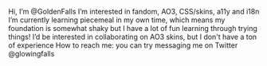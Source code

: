Hi, I’m @GoldenFalls
I’m interested in fandom, AO3, CSS/skins, a11y and i18n
I’m currently learning piecemeal in my own time, which means my foundation is somewhat shaky but I have a lot of fun learning through trying things!
I’d be interested in collaborating on AO3 skins, but I don't have a ton of experience
How to reach me: you can try messaging me on Twitter @glowingfalls

<!---
GoldenFalls/GoldenFalls is a ✨ special ✨ repository because its `README.md` (this file) appears on your GitHub profile.
You can click the Preview link to take a look at your changes.
--->
